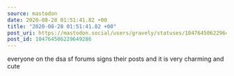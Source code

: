 ```yaml
---
source: mastodon
date: 2020-08-28 01:51:41.82 +00
title: "2020-08-28 01:51:41.82 +00"
post_uri: https://mastodon.social/users/gravely/statuses/104764506229649286
post_id: 104764506229649286
---
```

everyone on the dsa sf forums signs their posts and it is very charming and cute


